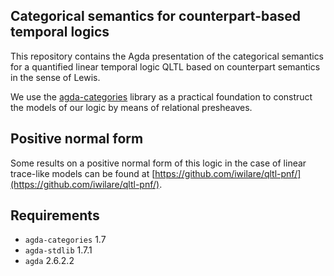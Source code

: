 ## Categorical semantics for counterpart-based temporal logics

This repository contains the Agda presentation of the categorical semantics for a quantified linear temporal logic QLTL based on counterpart semantics in the sense of Lewis.

We use the [agda-categories](https://github.com/agda/agda-categories) library as a practical foundation to construct the models of our logic by means of relational presheaves.

## Positive normal form

Some results on a positive normal form of this logic in the case of linear trace-like models can be found at [https://github.com/iwilare/qltl-pnf/](https://github.com/iwilare/qltl-pnf/).

## Requirements

- `agda-categories` 1.7
- `agda-stdlib` 1.7.1
- `agda` 2.6.2.2
